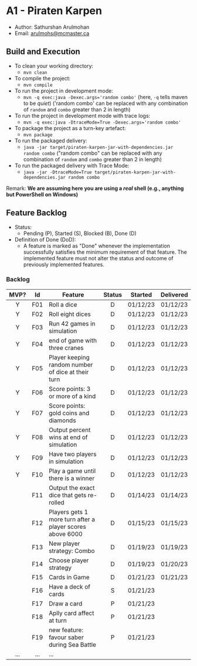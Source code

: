 # A1 - Piraten Karpen

  * Author: Sathurshan Arulmohan
  * Email: arulmohs@mcmaster.ca

## Build and Execution

  * To clean your working directory:
    * `mvn clean`
  * To compile the project:
    * `mvn compile`
  * To run the project in development mode:
    * `mvn -q exec:java -Dexec.args='random combo'` (here, `-q` tells maven to be _quiet_) ('random combo' can be replaced with any combination of `random` and `combo` greater than 2 in length)
  * To run the project in development mode with trace logs:
    * `mvn -q exec:java -DtraceMode=True -Dexec.args='random combo'` 
  * To package the project as a turn-key artefact:
    * `mvn package`
  * To run the packaged delivery:
    * `java -jar target/piraten-karpen-jar-with-dependencies.jar random combo` ("random combo" can be replaced with any combination of `random` and `combo` greater than 2 in length)
  * To run the packaged delivery with Trace Mode:
    * `java -jar -DtraceMode=True target/piraten-karpen-jar-with-dependencies.jar random combo` 

Remark: **We are assuming here you are using a _real_ shell (e.g., anything but PowerShell on Windows)**

## Feature Backlog

 * Status: 
   * Pending (P), Started (S), Blocked (B), Done (D)
 * Definition of Done (DoD):
   * A feature is marked as "Done" whenever the implementation successfully satisfies the minimum requirement of that feature. The implemented feature must not alter the status and outcome of previously implemented features. 

### Backlog 

| MVP? | Id  | Feature  | Status  |  Started  | Delivered |
| :-:  |:-:  |---       | :-:     | :-:       | :-:       |
| Y   | F01 | Roll a dice |  D | 01/12/23 | 01/12/23 |
| Y   | F02 | Roll eight dices  |  D | 01/12/23  | 01/12/23 |
| Y   | F03 | Run 42 games in simulation  |  D  |  01/12/23 | 01/12/23 |
| Y   | F04 | end of game with three cranes | D | 01/12/23 | 01/12/23 |
| Y   | F05 | Player keeping random number of dice at their turn | D | 01/12/23 | 01/12/23 | 
| Y   | F06 | Score points: 3 or more of a kind | D | 01/12/23 | 01/12/23 |
| Y   | F07 | Score points: gold coins and diamonds | D | 01/12/23 | 01/12/23 | 
| Y   | F08 | Output percent wins at end of simulation | D | 01/12/23 | 01/12/23 |
| Y   | F09 | Have two players in simulation | D | 01/12/23 | 01/12/23 |
| Y   | F10 | Play a game until there is a winner | D | 01/12/23 | 01/12/23 |
|    | F11 | Output the exact dice that gets re-rolled | D | 01/14/23 | 01/14/23 |
|    | F12 | Players gets 1 more turn after a player scores above 6000 | D | 01/15/23 | 01/15/23 |
|    | F13 | New player strategy: Combo | D | 01/19/23 | 01/19/23 |
|    | F14 | Choose player strategy | D | 01/19/23 | 01/20/23 |
|    | F15 | Cards in Game | D | 01/21/23 | 01/21/23 |
|    | F16 | Have a deck of cards | S | 01/21/23 |  |
|    | F17 | Draw a card | P | 01/21/23 |  |
|    | F18 | Aplly card affect at turn | P | 01/21/23 |  |
|    | F19 | new feature: favour saber during Sea Battle | P | 01/21/23 |  |
| ... | ... | ... |

